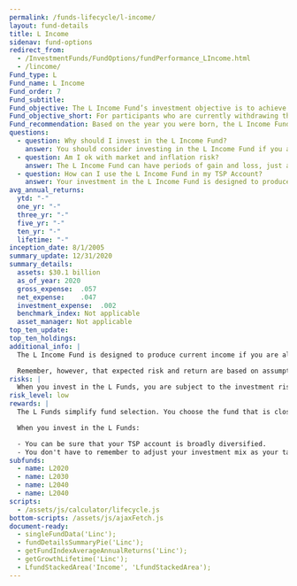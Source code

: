 ```yaml
---
permalink: /funds-lifecycle/l-income/
layout: fund-details
title: L Income
sidenav: fund-options
redirect_from:
  - /InvestmentFunds/FundOptions/fundPerformance_LIncome.html
  - /lincome/
Fund_type: L
Fund_name: L Income
Fund_order: 7
Fund_subtitle:
Fund_objective: The L Income Fund’s investment objective is to achieve a low level of growth with a high emphasis on preservation of assets. Unlike the other four L Funds, the L Income Fund's asset allocation does not change quarterly. However, like the other funds, it is rebalanced daily to maintain its target investment mix.
Fund_objective_short: For participants who are currently withdrawing their TSP accounts in monthly payments or who plan to begin withdrawing before 2020.
Fund_recommendation: Based on the year you were born, the L Income Fund may be a good choice for you because it provides the most conservative investment mix, while still offering you some diversification.
questions:
  - question: Why should I invest in the L Income Fund?
    answer: You should consider investing in the L Income Fund if you are currently withdrawing money from your TSP account in monthly payments or you plan to begin withdrawing money before 2021.
  - question: Am I ok with market and inflation risk?
    answer: The L Income Fund can have periods of gain and loss, just as the individual TSP funds do. However, the L Income Fund is the most conservative of the L Funds. It focuses on money preservation while providing a small exposure to the riskier funds (C, S, and I Funds) in order to reduce inflation's effect on your purchasing power.
  - question: How can I use the L Income Fund in my TSP Account?
    answer: Your investment in the L Income Fund is designed to produce current income for you if you plan to start withdrawing from your account in the near future or are already receiving monthly payments from your account.  
avg_annual_returns:
  ytd: "-"
  one_yr: "-"
  three_yr: "-"
  five_yr: "-"
  ten_yr: "-"
  lifetime: "-"
inception_date: 8/1/2005
summary_update: 12/31/2020
summary_details:
  assets: $30.1 billion
  as_of_year: 2020
  gross_expense:  .057
  net_expense:    .047
  investment_expense:  .002
  benchmark_index: Not applicable
  asset_manager: Not applicable
top_ten_update:
top_ten_holdings:
additional_info: |
  The L Income Fund is designed to produce current income if you are already receiving money from your TSP account through monthly payments or if you plan to withdraw or to begin withdrawing from your account next year. The asset allocations are based on the investment consultant’s assumptions regarding future investment returns, inflation, economic growth, and interest rates. We review these assumptions at least annually to determine whether changes to the allocations are warranted.

  Remember, however, that expected risk and return are based on assumptions about future economic conditions and investment performance. There is no guaranteed rate of return for any period, either short-term or long-term. For the fund’s historical returns, visit <a href="/fund-performance/share-price-history/">Share price history</a>. Past performance does not guarantee future results.
risks: |
  When you invest in the L Funds, you are subject to the investment risks associated with the G, F, C, S, and I funds. Your account is not guaranteed against loss. The L Funds can have periods of gain and loss, just as the individual TSP funds do.
risk_level: low
rewards: |
  The L Funds simplify fund selection. You choose the fund that is closest to your target date (or, if your target date falls between the target dates that are offered, you can split your account between the two target date funds closest to your time horizon).

  When you invest in the L Funds:

  - You can be sure that your TSP account is broadly diversified.
  - You don't have to remember to adjust your investment mix as your target date approaches - it's done for you.
subfunds:
  - name: L2020
  - name: L2030
  - name: L2040
  - name: L2040
scripts:
  - /assets/js/calculator/lifecycle.js
bottom-scripts: /assets/js/ajaxFetch.js
document-ready:
  - singleFundData('Linc');
  - fundDetailsSummaryPie('Linc');
  - getFundIndexAverageAnnualReturns('Linc');
  - getGrowthLifetime('Linc');
  - LfundStackedArea('Income', 'LfundStackedArea');
---
```

